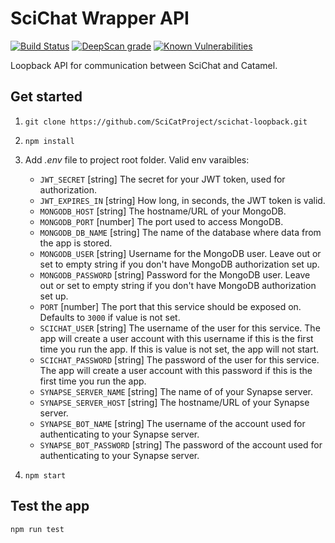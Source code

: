 # SciChat Wrapper API

[![Build Status](https://github.com/SciCatProject/scichat-loopback/actions/workflows/ci.yml/badge.svg?branch=master)](https://github.com/SciCatProject/scichat-loopback/actions)
[![DeepScan grade](https://deepscan.io/api/teams/8394/projects/16916/branches/371282/badge/grade.svg)](https://deepscan.io/dashboard#view=project&tid=8394&pid=16916&bid=371282)
[![Known Vulnerabilities](https://snyk.io/test/github/SciCatProject/scichat-loopback/master/badge.svg?targetFile=package.json)](https://snyk.io/test/github/SciCatProject/scichat-loopback/master?targetFile=package.json)

Loopback API for communication between SciChat and Catamel.


## Get started

1. `git clone https://github.com/SciCatProject/scichat-loopback.git`
2. `npm install`
3. Add *.env* file to project root folder. Valid env varaibles:
   
   - `JWT_SECRET` [string] The secret for your JWT token, used for authorization.
   - `JWT_EXPIRES_IN` [string] How long, in seconds, the JWT token is valid.
   - `MONGODB_HOST` [string] The hostname/URL of your MongoDB.
   - `MONGODB_PORT` [number] The port used to access MongoDB.
   - `MONGODB_DB_NAME` [string] The name of the database where data from the app is stored.
   - `MONGODB_USER` [string] Username for the MongoDB user. Leave out or set to empty string if you don't have MongoDB authorization set up.
   - `MONGODB_PASSWORD` [string] Password for the MongoDB user. Leave out or set to empty string if you don't have MongoDB authorization set up.
   - `PORT` [number] The port that this service should be exposed on. Defaults to `3000` if value is not set.
   - `SCICHAT_USER` [string] The username of the user for this service. The app will create a user account with this username if this is the first time you run the app. If this is value is not set, the app will not start.
   - `SCICHAT_PASSWORD` [string] The password of the user for this service. The app will create a user account with this password if this is the first time you run the app.
   - `SYNAPSE_SERVER_NAME` [string] The name of of your Synapse server.
   - `SYNAPSE_SERVER_HOST` [string] The hostname/URL of your Synapse server.
   - `SYNAPSE_BOT_NAME` [string] The username of the account used for authenticating to your Synapse server.
   - `SYNAPSE_BOT_PASSWORD` [string] The password of the account used for authenticating to your Synapse server.
4. `npm start`


## Test the app

`npm run test`
